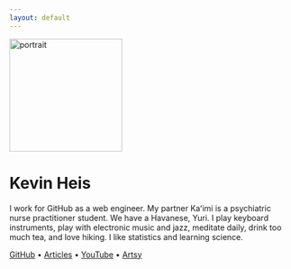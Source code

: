 ```yaml
---
layout: default
---
```


<img src="https://avatars3.githubusercontent.com/u/1221423?s=400&v=4" alt="portrait" width="200" />

# Kevin Heis

I work for GitHub as a web engineer. My partner Kaʻimi is a psychiatric nurse practitioner student. We have a Havanese, Yuri. I play keyboard instruments, play with electronic music and jazz, meditate daily, drink too much tea, and love hiking. I like statistics and learning science.

[GitHub][github] &bull; [Articles](/stories) &bull;  [YouTube][youtube] &bull; [Artsy][vimeo]

[sagefy]: https://sagefy.org
[github]: https://github.com/heiskr
[youtube]: https://www.youtube.com/channel/UCyJoOeTGjdzPKfHX177JkBQ
[vimeo]: https://vimeo.com/heiskr
